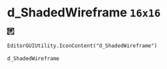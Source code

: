 # d_ShadedWireframe `16x16`
<img src="/img/d_ShadedWireframe.png" width=16 height=16>

``` CSharp
EditorGUIUtility.IconContent("d_ShadedWireframe")
```
```
d_ShadedWireframe
```
